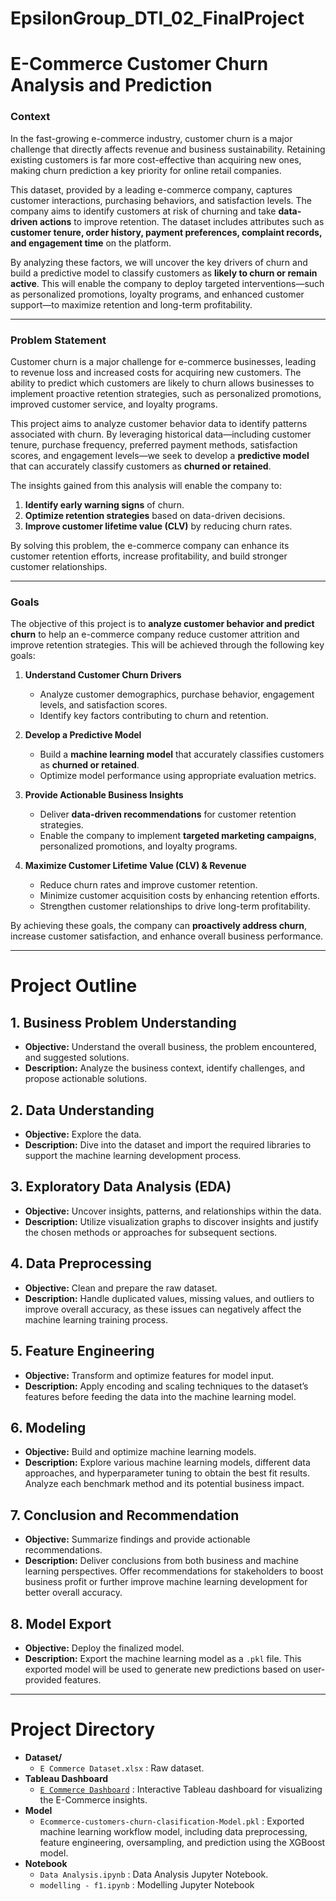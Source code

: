 # EpsilonGroup_DTI_02_FinalProject
# E-Commerce Customer Churn Analysis and Prediction

### **Context**  
In the fast-growing e-commerce industry, customer churn is a major challenge that directly affects revenue and business sustainability. Retaining existing customers is far more cost-effective than acquiring new ones, making churn prediction a key priority for online retail companies.  

This dataset, provided by a leading e-commerce company, captures customer interactions, purchasing behaviors, and satisfaction levels. The company aims to identify customers at risk of churning and take **data-driven actions** to improve retention. The dataset includes attributes such as **customer tenure, order history, payment preferences, complaint records, and engagement time** on the platform.  

By analyzing these factors, we will uncover the key drivers of churn and build a predictive model to classify customers as **likely to churn or remain active**. This will enable the company to deploy targeted interventions—such as personalized promotions, loyalty programs, and enhanced customer support—to maximize retention and long-term profitability.  

---

### **Problem Statement**  
Customer churn is a major challenge for e-commerce businesses, leading to revenue loss and increased costs for acquiring new customers. The ability to predict which customers are likely to churn allows businesses to implement proactive retention strategies, such as personalized promotions, improved customer service, and loyalty programs.  

This project aims to analyze customer behavior data to identify patterns associated with churn. By leveraging historical data—including customer tenure, purchase frequency, preferred payment methods, satisfaction scores, and engagement levels—we seek to develop a **predictive model** that can accurately classify customers as **churned or retained**.  

The insights gained from this analysis will enable the company to:  
1. **Identify early warning signs** of churn.  
2. **Optimize retention strategies** based on data-driven decisions.  
3. **Improve customer lifetime value (CLV)** by reducing churn rates.  

By solving this problem, the e-commerce company can enhance its customer retention efforts, increase profitability, and build stronger customer relationships.  

---

### **Goals**  
The objective of this project is to **analyze customer behavior and predict churn** to help an e-commerce company reduce customer attrition and improve retention strategies. This will be achieved through the following key goals:  

1. **Understand Customer Churn Drivers**  
   - Analyze customer demographics, purchase behavior, engagement levels, and satisfaction scores.  
   - Identify key factors contributing to churn and retention.  

2. **Develop a Predictive Model**  
   - Build a **machine learning model** that accurately classifies customers as **churned or retained**.  
   - Optimize model performance using appropriate evaluation metrics.  

3. **Provide Actionable Business Insights**  
   - Deliver **data-driven recommendations** for customer retention strategies.  
   - Enable the company to implement **targeted marketing campaigns**, personalized promotions, and loyalty programs.  

4. **Maximize Customer Lifetime Value (CLV) & Revenue**  
   - Reduce churn rates and improve customer retention.  
   - Minimize customer acquisition costs by enhancing retention efforts.  
   - Strengthen customer relationships to drive long-term profitability.  

By achieving these goals, the company can **proactively address churn**, increase customer satisfaction, and enhance overall business performance.  

---

# Project Outline

## 1. Business Problem Understanding
- **Objective:** Understand the overall business, the problem encountered, and suggested solutions.
- **Description:** Analyze the business context, identify challenges, and propose actionable solutions.

## 2. Data Understanding
- **Objective:** Explore the data.
- **Description:** Dive into the dataset and import the required libraries to support the machine learning development process.

## 3. Exploratory Data Analysis (EDA)
- **Objective:** Uncover insights, patterns, and relationships within the data.
- **Description:** Utilize visualization graphs to discover insights and justify the chosen methods or approaches for subsequent sections.

## 4. Data Preprocessing
- **Objective:** Clean and prepare the raw dataset.
- **Description:** Handle duplicated values, missing values, and outliers to improve overall accuracy, as these issues can negatively affect the machine learning training process.

## 5. Feature Engineering
- **Objective:** Transform and optimize features for model input.
- **Description:** Apply encoding and scaling techniques to the dataset’s features before feeding the data into the machine learning model.

## 6. Modeling
- **Objective:** Build and optimize machine learning models.
- **Description:** Explore various machine learning models, different data approaches, and hyperparameter tuning to obtain the best fit results. Analyze each benchmark method and its potential business impact.

## 7. Conclusion and Recommendation
- **Objective:** Summarize findings and provide actionable recommendations.
- **Description:** Deliver conclusions from both business and machine learning perspectives. Offer recommendations for stakeholders to boost business profit or further improve machine learning development for better overall accuracy.

## 8. Model Export
- **Objective:** Deploy the finalized model.
- **Description:** Export the machine learning model as a `.pkl` file. This exported model will be used to generate new predictions based on user-provided features.

---

# Project Directory

- **Dataset/**
  - `E Commerce Dataset.xlsx` : Raw dataset.
- **Tableau Dashboard**
  - [`E Commerce Dashboard`](https://public.tableau.com/app/profile/garnet.ezra/viz/FinalProjectEpsilonGroup/Story1) : Interactive Tableau dashboard for visualizing the E-Commerce insights.
- **Model**
  - `Ecommerce-customers-churn-clasification-Model.pkl` : Exported machine learning workflow model, including data preprocessing, feature engineering, oversampling, and prediction using the XGBoost model.
- **Notebook**
  - `Data Analysis.ipynb` : Data Analysis Jupyter Notebook.
  - `modelling - f1.ipynb` : Modelling Jupyter Notebook

